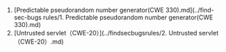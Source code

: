 1. [Predictable pseudorandom number generator(CWE 330).md](../find-sec-bugs rules/1. Predictable pseudorandom number generator(CWE 330).md)
2. [Untrusted servlet（CWE-20）](../findsecbugsrules/2. Untrusted servlet（CWE-20）.md)

